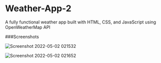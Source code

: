 # Weather-App-2

A fully functional weather app built with HTML, CSS, and JavaScript using OpenWeatherMap API

###Screenshots

![Screenshot 2022-05-02 021532](https://user-images.githubusercontent.com/29513236/166159126-6e7d44b0-ec2e-491a-a09f-cefa48328ff9.png)

![Screenshot 2022-05-02 021652](https://user-images.githubusercontent.com/29513236/166159130-83561a64-01c9-4f41-a284-f307383aeb98.png)
